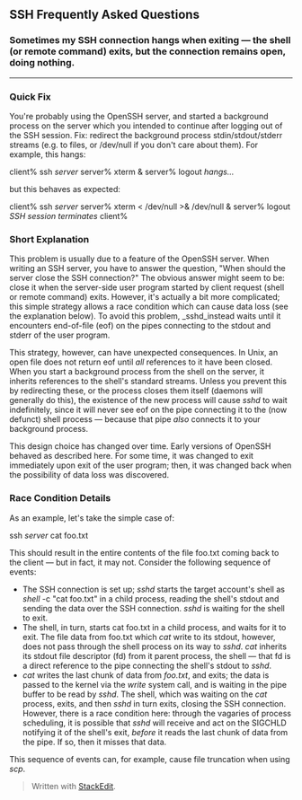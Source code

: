 ## SSH Frequently Asked Questions

### **Sometimes my SSH connection hangs when exiting — the shell (or remote command) exits, but the connection remains open, doing nothing.**

----------

### Quick Fix

You're probably using the OpenSSH server, and started a background process on the server which you intended to continue after logging out of the SSH session. Fix: redirect the background process stdin/stdout/stderr streams (e.g. to files, or /dev/null if you don't care about them). For example, this hangs:

client% ssh _server_
server% xterm &
server% logout
_hangs..._

but this behaves as expected:

client% ssh _server_
server% xterm < /dev/null >& /dev/null &
server% logout
_SSH session terminates_
client% 

### Short Explanation

This problem is usually due to a feature of the OpenSSH server. When writing an SSH server, you have to answer the question, "When should the server close the SSH connection?" The obvious answer might seem to be: close it when the server-side user program started by client request (shell or remote command) exits. However, it's actually a bit more complicated; this simple strategy allows a race condition which can cause data loss (see the explanation below). To avoid this problem, _sshd_instead waits until it encounters end-of-file (eof) on the pipes connecting to the stdout and stderr of the user program.

This strategy, however, can have unexpected consequences. In Unix, an open file does not return eof until  _all_  references to it have been closed. When you start a background process from the shell on the server, it inherits references to the shell's standard streams. Unless you prevent this by redirecting these, or the process closes them itself (daemons will generally do this), the existence of the new process will cause  _sshd_  to wait indefinitely, since it will never see eof on the pipe connecting it to the (now defunct) shell process — because that pipe  _also_  connects it to your background process.

This design choice has changed over time. Early versions of OpenSSH behaved as described here. For some time, it was changed to exit immediately upon exit of the user program; then, it was changed back when the possibility of data loss was discovered.

### Race Condition Details

As an example, let's take the simple case of:

ssh _server_ cat foo.txt

This should result in the entire contents of the file foo.txt coming back to the client — but in fact, it may not. Consider the following sequence of events:

-   The SSH connection is set up;  _sshd_  starts the target account's shell as  _shell_  -c "cat foo.txt"  in a child process, reading the shell's stdout and sending the data over the SSH connection.  _sshd_  is waiting for the shell to exit.
-   The shell, in turn, starts  cat foo.txt  in a child process, and waits for it to exit. The file data from  foo.txt  which  _cat_  write to its stdout, however, does not pass through the shell process on its way to  _sshd_.  _cat_  inherits its stdout file descriptor (fd) from it parent process, the shell — that fd is a direct reference to the pipe connecting the shell's stdout to  _sshd_.
-   _cat_  writes the last chunk of data from  _foo.txt_, and exits; the data is passed to the kernel via the  _write_  system call, and is waiting in the pipe buffer to be read by  _sshd_. The shell, which was waiting on the  _cat_  process, exits, and then  _sshd_  in turn exits, closing the SSH connection. However, there is a race condition here: through the vagaries of process scheduling, it is possible that  _sshd_  will receive and act on the SIGCHLD notifying it of the shell's exit,  _before_  it reads the last chunk of data from the pipe. If so, then it misses that data.

This sequence of events can, for example, cause file truncation when using _scp_.


> Written with [StackEdit](https://stackedit.io/).
<!--stackedit_data:
eyJoaXN0b3J5IjpbNDI2OTk5MTQ3XX0=
-->